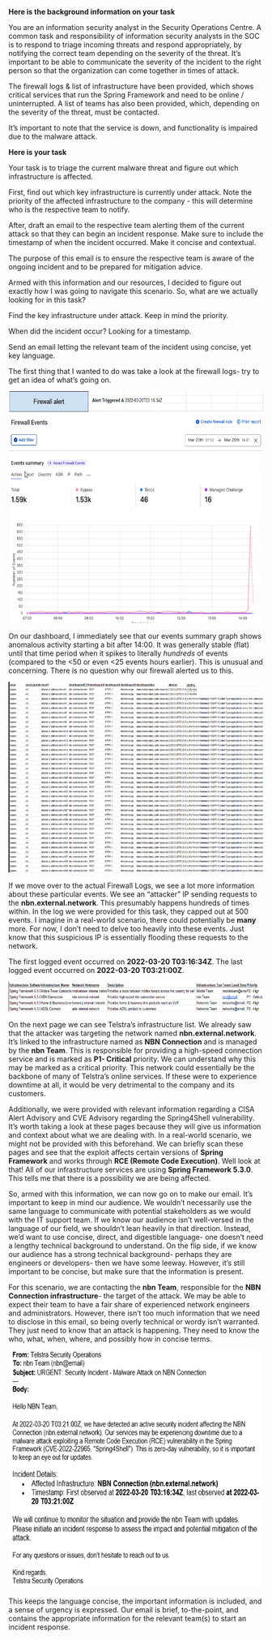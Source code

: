 **Here is the background information on your task**

You are an information security analyst in the Security Operations Centre. A common task and responsibility of information security analysts in the SOC is to respond to triage incoming threats and respond appropriately, by notifying the correct team depending on the severity of the threat. It’s important to be able to communicate the severity of the incident to the right person so that the organization can come together in times of attack.

The firewall logs & list of infrastructure have been provided, which shows critical services that run the Spring Framework and need to be online / uninterrupted. A list of teams has also been provided, which, depending on the severity of the threat, must be contacted.

It’s important to note that the service is down, and functionality is impaired due to the malware attack.

**Here is your task**

Your task is to triage the current malware threat and figure out which infrastructure is affected.

First, find out which key infrastructure is currently under attack. Note the priority of the affected infrastructure to the company - this will determine who is the respective team to notify.

After, draft an email to the respective team alerting them of the current attack so that they can begin an incident response. Make sure to include the timestamp of when the incident occurred. Make it concise and contextual.

The purpose of this email is to ensure the respective team is aware of the ongoing incident and to be prepared for mitigation advice.

Armed with this information and our resources, I decided to figure out exactly how I was going to navigate this scenario. So, what are we actually looking for in this task?

Find the key infrastructure under attack. Keep in mind the priority.

When did the incident occur? Looking for a timestamp.

Send an email letting the relevant team of the incident using concise, yet key language.

The first thing that I wanted to do was take a look at the firewall logs- try to get an idea of what’s going on.

<img src="media/media/image1.png" style="width:6.48958in;height:4.76042in" />

On our dashboard, I immediately see that our events summary graph shows anomalous activity starting a bit after 14:00. It was generally stable (flat) until that time period when it spikes to literally *hundreds* of events (compared to the \<50 or even \<25 events hours earlier). This is unusual and concerning. There is no question why our firewall alerted us to this.

<img src="media/media/image2.png" style="width:6.48958in;height:3.91667in" />

If we move over to the actual Firewall Logs, we see a lot more information about these particular events. We see an “attacker” IP sending requests to the **nbn.external.network**. This presumably happens hundreds of times within. In the log we were provided for this task, they capped out at 500 events. I imagine in a real-world scenario, there could potentially be **many** more. For now, I don’t need to delve too heavily into these events. Just know that this suspicious IP is essentially flooding these requests to the network.

The first logged event occurred on **2022-03-20 T03:16:34Z**. The last logged event occurred on **2022-03-20 T03:21:00Z**.

<img src="media/media/image3.png" style="width:6.48958in;height:0.61458in" />

On the next page we can see Telstra’s infrastructure list. We already saw that the attacker was targeting the network named **nbn.external.network**. It’s linked to the infrastructure named as **NBN Connection** and is managed by the **nbn Team**. This is responsible for providing a high-speed connection service and is marked as **P1- Critical** priority. We can understand why this may be marked as a critical priority. This network could essentially be the backbone of many of Telstra’s online services. If these were to experience downtime at all, it would be very detrimental to the company and its customers.

Additionally, we were provided with relevant information regarding a CISA Alert Advisory and CVE Advisory regarding the Spring4Shell vulnerability. It’s worth taking a look at these pages because they will give us information and context about what we are dealing with. In a real-world scenario, we might not be provided with this beforehand. We can briefly scan these pages and see that the exploit affects certain versions of **Spring Framework** and works through **RCE (Remote Code Execution)**. Well look at that! All of our infrastructure services are using **Spring Framework 5.3.0**. This tells me that there is a possibility we are being affected.

So, armed with this information, we can now go on to make our email. It’s important to keep in mind our audience. We wouldn’t necessarily use the same language to communicate with potential stakeholders as we would with the IT support team. If we know our audience isn’t well-versed in the language of our field, we shouldn’t lean heavily in that direction. Instead, we’d want to use concise, direct, and digestible language- one doesn’t need a lengthy technical background to understand. On the flip side, if we know our audience has a strong technical background- perhaps they are engineers or developers- then we have some leeway. However, it’s still important to be concise, but make sure that the information is present.

For this scenario, we are contacting the **nbn Team**, responsible for the **NBN Connection infrastructure**- the target of the attack. We may be able to expect their team to have a fair share of experienced network engineers and administrators. However, there isn’t too much information that we need to disclose in this email, so being overly technical or wordy isn’t warranted. They just need to know that an attack is happening. They need to know the who, what, when, where, and possibly how in concise terms.

<img src="media/media/image4.png" style="width:6.48958in;height:4.88542in" />

This keeps the language concise, the important information is included, and a sense of urgency is expressed. Our email is brief, to-the-point, and contains the appropriate information for the relevant team(s) to start an incident response.
